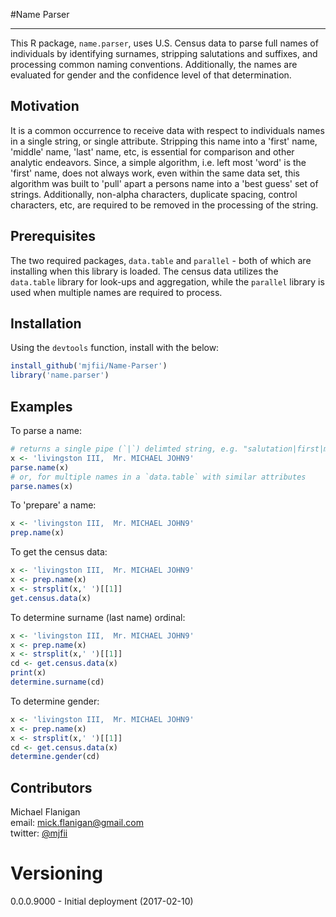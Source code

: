 #Name Parser

---

This R package, `name.parser`, uses U.S. Census data to parse full names of individuals by identifying surnames, stripping salutations and suffixes, and processing common naming conventions.  Additionally, the names are evaluated for gender and the confidence level of that determination.

## Motivation

It is a common occurrence to receive data with respect to individuals names in a single string, or single attribute.  Stripping this name into a 'first' name, 'middle' name, 'last' name, etc, is essential for comparison and other analytic endeavors.  Since, a simple algorithm, i.e. left most 'word' is the 'first' name, does not always work, even within the same data set, this algorithm was built to 'pull' apart a persons name into a 'best guess' set of strings.  Additionally, non-alpha characters, duplicate spacing, control characters, etc, are required to be removed in the processing of the string.

## Prerequisites

The two required packages, `data.table` and `parallel` - both of which are installing when this library is loaded.  The census data utilizes the `data.table` library for look-ups and aggregation, while the `parallel` library is used when multiple names are required to process.

## Installation

Using the `devtools` function, install with the below:

```r
install_github('mjfii/Name-Parser')
library('name.parser')
```

## Examples

To parse a name:

```r
# returns a single pipe (`|`) delimted string, e.g. "salutation|first|middle|last|suffix|gender|confidence".
x <- 'livingston III,  Mr. MICHAEL JOHN9'
parse.name(x)
# or, for multiple names in a `data.table` with similar attributes
parse.names(x)
```

To 'prepare' a name:
```r
x <- 'livingston III,  Mr. MICHAEL JOHN9'
prep.name(x)  
```

To get the census data:
```r
x <- 'livingston III,  Mr. MICHAEL JOHN9'
x <- prep.name(x)
x <- strsplit(x,' ')[[1]]
get.census.data(x)
```

To determine surname (last name) ordinal:
```r
x <- 'livingston III,  Mr. MICHAEL JOHN9'
x <- prep.name(x)
x <- strsplit(x,' ')[[1]]
cd <- get.census.data(x)
print(x)
determine.surname(cd)
```

To determine gender:
```r
x <- 'livingston III,  Mr. MICHAEL JOHN9'
x <- prep.name(x)
x <- strsplit(x,' ')[[1]]
cd <- get.census.data(x)
determine.gender(cd)
```

## Contributors

Michael Flanigan  
 email: [mick.flanigan@gmail.com](mick.flanigan@gmail.com)  
 twitter: [@mjfii](https://twitter.com/mjfii)  

# Versioning

0.0.0.9000 - Initial deployment (2017-02-10)